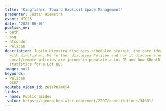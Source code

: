 ```yaml
---
title: 'Kingfisher: Toward Explicit Space Management'
presenter: Justin Hiemstra
event: HTC25
date: '2025-06-06'
publish_on:
- path
- osg
- htcondor
- Pelican
description: Justin Hiemstra discusses scheduled storage, the core idea we're exploring
  with Kingfisher. He further discusses Pelican and how it discovers namespaces, how
  Local/remote policies are joined to populate a Lot DB and how XRootD tracks usage
  statistics for a Lot DB.
image: null
keywords:
- Pelican
- OSDF
youtube_video_id: zOiYPnJmXj4
links:
- name: Public Slides
 value: https://agenda.hep.wisc.edu/event/2297/contributions/34081/
---
```

